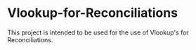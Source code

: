 # Vlookup-for-Reconciliations
This project is intended to be used for the use of Vlookup's for Reconciliations.
